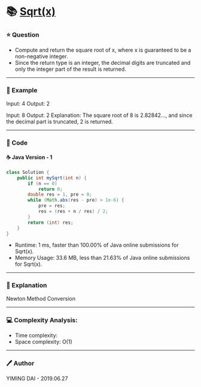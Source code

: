 # :books: [Sqrt(x)](https://leetcode.com/problems/sqrtx/)

### :star: Question

- Compute and return the square root of x, where x is guaranteed to be a non-negative integer.
- Since the return type is an integer, the decimal digits are truncated and only the integer part of the result is returned.

---

### :car: Example

Input: 4
Output: 2

Input: 8
Output: 2
Explanation: The square root of 8 is 2.82842..., and since the decimal part is truncated, 2 is returned.

---

### :hammer: Code

#### :coffee: Java Version - 1

```java
class Solution {
    public int mySqrt(int n) {
        if (n == 0)
            return 0;
        double res = 1, pre = 0;
        while (Math.abs(res - pre) > 1e-6) {
            pre = res;
            res = (res + n / res) / 2;
        }
        return (int) res;
    }
}
```

- Runtime: 1 ms, faster than 100.00% of Java online submissions for Sqrt(x).
- Memory Usage: 33.6 MB, less than 21.63% of Java online submissions for Sqrt(x).

---

### :pencil: Explanation

Newton Method Conversion

---

### :computer: Complexity Analysis:

- Time complexity: 
- Space complexity: O(1)

---

### :pen: Author

YIMING DAI - 2019.06.27
